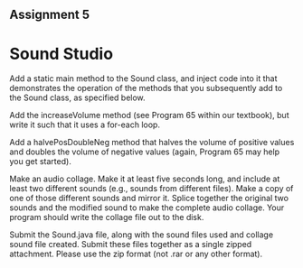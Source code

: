 ## Assignment 5

# Sound Studio

Add a static main method to the Sound class, and inject code into it that demonstrates the operation of the methods that you subsequently add to the Sound class, as specified below.

Add the increaseVolume method (see Program 65 within our textbook), but write it such that it uses a for-each loop.

Add a halvePosDoubleNeg method that halves the volume of positive values and doubles the volume of negative values (again, Program 65 may help you get started).

Make an audio collage. Make it at least five seconds long, and include at least two different sounds (e.g., sounds from different files). Make a copy of one of those different sounds and mirror it. Splice together the original two sounds and the modified sound to make the complete audio collage. Your program should write the collage file out to the disk.

Submit the Sound.java file, along with the sound files used and collage sound file created.  Submit these files together as a single zipped attachment. Please use the zip format (not .rar or any other format).


